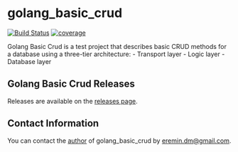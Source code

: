 # golang_basic_crud

[![Build Status][travis-image]][travis-url]
[![coverage][coverage-image]][coverage-url]

[travis-image]:https://travis-ci.com/EreminDm/golang_basic_crud.svg?branch=master
[travis-url]: https://travis-ci.com/EreminDm/golang_basic_crud

[coverage-image]: https://coveralls.io/repos/github/EreminDm/golang_basic_crud/badge.svg?branch=master
[coverage-url]: https://coveralls.io/github/EreminDm/golang_basic_crud?branch=master

Golang Basic Crud is a test project that describes basic CRUD methods for a database using a three-tier architecture:
    - Transport layer
    - Logic layer
    - Database layer

## Golang Basic Crud Releases

Releases are available on the [releases page](https://github.com/golangci/golangci-lint/releases).

## Contact Information

You can contact the [author](https://github.com/EreminDm) of golang_basic_crud
by [eremin.dm@gmail.com](mailto:eremin.dm@gmail.com).
